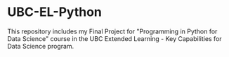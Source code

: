 # UBC-EL-Python
This repository includes my Final Project for "Programming in Python for Data Science" course in the UBC Extended Learning - Key Capabilities for Data Science program.

